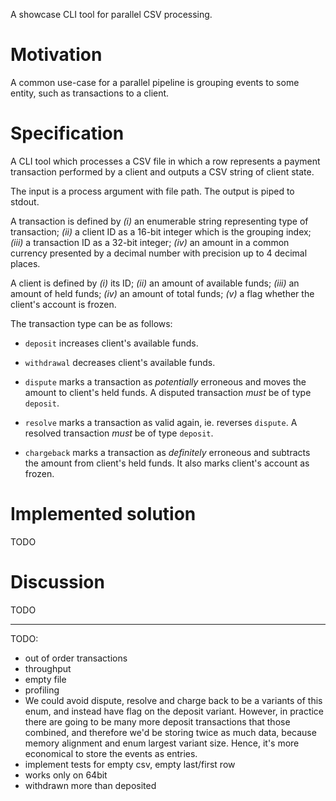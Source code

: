 A showcase CLI tool for parallel CSV processing.

# Motivation

A common use-case for a parallel pipeline is grouping events to some entity,
such as transactions to a client.

# Specification

A CLI tool which processes a CSV file in which a row represents a payment
transaction performed by a client and outputs a CSV string of client state.

The input is a process argument with file path. The output is piped to stdout.

A transaction is defined by _(i)_ an enumerable string representing type of
transaction; _(ii)_ a client ID as a 16-bit integer which is the grouping
index; _(iii)_ a transaction ID as a 32-bit integer; _(iv)_ an amount in a
common currency presented by a decimal number with precision up to 4 decimal
places.

A client is defined by _(i)_ its ID; _(ii)_ an amount of available funds;
_(iii)_ an amount of held funds; _(iv)_ an amount of total funds; _(v)_ a flag
whether the client's account is frozen.

The transaction type can be as follows:

* `deposit` increases client's available funds.

* `withdrawal` decreases client's available funds.

* `dispute` marks a transaction as _potentially_ erroneous and moves the amount
  to client's held funds. A disputed transaction _must_ be of type `deposit`.

* `resolve` marks a transaction as valid again, ie. reverses `dispute`. A
  resolved transaction _must_ be of type `deposit`.

* `chargeback` marks a transaction as _definitely_ erroneous and subtracts the
  amount from client's held funds. It also marks client's account as frozen.


# Implemented solution
TODO

# Discussion
TODO

---
TODO:
- out of order transactions
- throughput
- empty file
- profiling
- We could avoid dispute, resolve and charge back to be a variants of
this enum, and instead have flag on the deposit variant. However, in
practice there are going to be many more deposit transactions that those
combined, and therefore we'd be storing twice as much data, because memory
alignment and enum largest variant size. Hence, it's more economical to
store the events as entries.
- implement tests for empty csv, empty last/first row
- works only on 64bit
- withdrawn more than deposited
